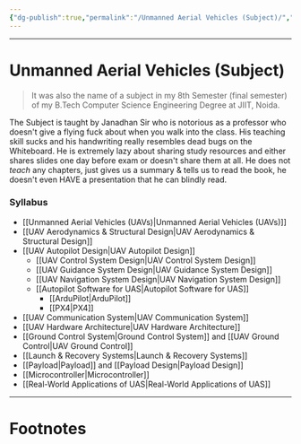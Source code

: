 ```yaml
---
{"dg-publish":true,"permalink":"/Unmanned Aerial Vehicles (Subject)/","tags":["Academics","Physics"]}
---
```



---
# Unmanned Aerial Vehicles (Subject)
> It was also the name of a subject in my 8th Semester (final semester) of my B.Tech Computer Science Engineering Degree at JIIT, Noida. 

The Subject is taught by Janadhan Sir who is notorious as a professor who doesn't give a flying fuck about when you walk into the class. His teaching skill sucks and his handwriting really resembles dead bugs on the Whiteboard. He is extremely lazy about sharing study resources and either shares slides one day before exam or doesn't share them at all. He does not *teach* any chapters, just gives us a summary & tells us to read the book, he doesn't even HAVE a presentation that he can blindly read.

### Syllabus
- [[Unmanned Aerial Vehicles (UAVs)\|Unmanned Aerial Vehicles (UAVs)]]
- [[UAV Aerodynamics & Structural Design\|UAV Aerodynamics & Structural Design]]
- [[UAV Autopilot Design\|UAV Autopilot Design]]
	- [[UAV Control System Design\|UAV Control System Design]]
	- [[UAV Guidance System Design\|UAV Guidance System Design]]
	- [[UAV Navigation System Design\|UAV Navigation System Design]]
	- [[Autopilot Software for UAS\|Autopilot Software for UAS]]
		- [[ArduPilot\|ArduPilot]]
		- [[PX4\|PX4]]
- [[UAV Communication System\|UAV Communication System]]
- [[UAV Hardware Architecture\|UAV Hardware Architecture]]
- [[Ground Control System\|Ground Control System]] and [[UAV Ground Control\|UAV Ground Control]]
- [[Launch & Recovery Systems\|Launch & Recovery Systems]]
- [[Payload\|Payload]] and [[Payload Design\|Payload Design]]
- [[Microcontroller\|Microcontroller]]
- [[Real-World Applications of UAS\|Real-World Applications of UAS]]


---
# Footnotes